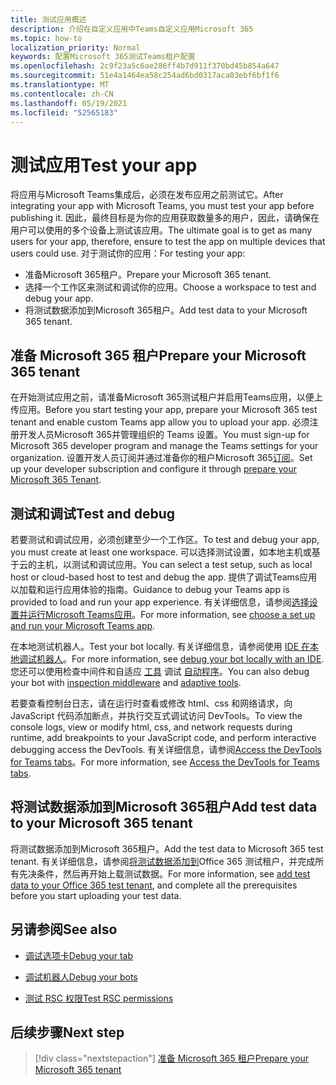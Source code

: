 ```yaml
---
title: 测试应用概述
description: 介绍在自定义应用中Teams自定义应用Microsoft 365
ms.topic: how-to
localization_priority: Normal
keywords: 配置Microsoft 365测试Teams租户配置
ms.openlocfilehash: 2c9f23a5c6ae286ff4b7d911f370bd45b854a647
ms.sourcegitcommit: 51e4a1464ea58c254ad6bd0317aca03ebf6bf1f6
ms.translationtype: MT
ms.contentlocale: zh-CN
ms.lasthandoff: 05/19/2021
ms.locfileid: "52565183"
---
```

# <a name="test-your-app"></a><span data-ttu-id="c9b51-104">测试应用</span><span class="sxs-lookup"><span data-stu-id="c9b51-104">Test your app</span></span>

<span data-ttu-id="c9b51-105">将应用与Microsoft Teams集成后，必须在发布应用之前测试它。</span><span class="sxs-lookup"><span data-stu-id="c9b51-105">After integrating your app with Microsoft Teams, you must test your app before publishing it.</span></span> <span data-ttu-id="c9b51-106">因此，最终目标是为你的应用获取数量多的用户，因此，请确保在用户可以使用的多个设备上测试该应用。</span><span class="sxs-lookup"><span data-stu-id="c9b51-106">The ultimate goal is to get as many users for your app, therefore, ensure to test the app on multiple devices that users could use.</span></span> <span data-ttu-id="c9b51-107">对于测试你的应用：</span><span class="sxs-lookup"><span data-stu-id="c9b51-107">For testing your app:</span></span>

* <span data-ttu-id="c9b51-108">准备Microsoft 365租户。</span><span class="sxs-lookup"><span data-stu-id="c9b51-108">Prepare your Microsoft 365 tenant.</span></span>
* <span data-ttu-id="c9b51-109">选择一个工作区来测试和调试你的应用。</span><span class="sxs-lookup"><span data-stu-id="c9b51-109">Choose a workspace to test and debug your app.</span></span>
* <span data-ttu-id="c9b51-110">将测试数据添加到Microsoft 365租户。</span><span class="sxs-lookup"><span data-stu-id="c9b51-110">Add test data to your Microsoft 365 tenant.</span></span>

## <a name="prepare-your-microsoft-365-tenant"></a><span data-ttu-id="c9b51-111">准备 Microsoft 365 租户</span><span class="sxs-lookup"><span data-stu-id="c9b51-111">Prepare your Microsoft 365 tenant</span></span>

<span data-ttu-id="c9b51-112">在开始测试应用之前，请准备Microsoft 365测试租户并启用Teams应用，以便上传应用。</span><span class="sxs-lookup"><span data-stu-id="c9b51-112">Before you start testing your app, prepare your Microsoft 365 test tenant and enable custom Teams app allow you to upload your app.</span></span> <span data-ttu-id="c9b51-113">必须注册开发人员Microsoft 365并管理组织的 Teams 设置。</span><span class="sxs-lookup"><span data-stu-id="c9b51-113">You must sign-up for Microsoft 365 developer program and manage the Teams settings for your organization.</span></span> <span data-ttu-id="c9b51-114">设置开发人员订阅并通过准备你的租户Microsoft 365[订阅](~/concepts/build-and-test/prepare-your-o365-tenant.md)。</span><span class="sxs-lookup"><span data-stu-id="c9b51-114">Set up your developer subscription and configure it through [prepare your Microsoft 365 Tenant](~/concepts/build-and-test/prepare-your-o365-tenant.md).</span></span>

## <a name="test-and-debug"></a><span data-ttu-id="c9b51-115">测试和调试</span><span class="sxs-lookup"><span data-stu-id="c9b51-115">Test and debug</span></span>

<span data-ttu-id="c9b51-116">若要测试和调试应用，必须创建至少一个工作区。</span><span class="sxs-lookup"><span data-stu-id="c9b51-116">To test and debug your app, you must create at least one workspace.</span></span> <span data-ttu-id="c9b51-117">可以选择测试设置，如本地主机或基于云的主机，以测试和调试应用。</span><span class="sxs-lookup"><span data-stu-id="c9b51-117">You can select a test setup, such as local host or cloud-based host to test and debug the app.</span></span> <span data-ttu-id="c9b51-118">提供了调试Teams应用以加载和运行应用体验的指南。</span><span class="sxs-lookup"><span data-stu-id="c9b51-118">Guidance to debug your Teams app is provided to load and run your app experience.</span></span> <span data-ttu-id="c9b51-119">有关详细信息，请参阅[选择设置并运行Microsoft Teams应用](~/concepts/build-and-test/debug.md)。</span><span class="sxs-lookup"><span data-stu-id="c9b51-119">For more information, see [choose a set up and run your Microsoft Teams app](~/concepts/build-and-test/debug.md).</span></span>

<span data-ttu-id="c9b51-120">在本地测试机器人。</span><span class="sxs-lookup"><span data-stu-id="c9b51-120">Test your bot locally.</span></span> <span data-ttu-id="c9b51-121">有关详细信息，请参阅使用 [IDE 在本地调试机器人](~/bots/how-to/debug/locally-with-an-ide.md)。</span><span class="sxs-lookup"><span data-stu-id="c9b51-121">For more information, see [debug your bot locally with an IDE](~/bots/how-to/debug/locally-with-an-ide.md).</span></span> <span data-ttu-id="c9b51-122">您还可以使用检查中间件和自适应 [工具](/azure/bot-service/bot-service-debug-inspection-middleware?view=azure-bot-service-4.0&tabs=csharp&preserve-view=true) 调试 [自动程序](/azure/bot-service/bot-service-debug-adaptive-tools?view=azure-bot-service-4.0&preserve-view=true)。</span><span class="sxs-lookup"><span data-stu-id="c9b51-122">You can also debug your bot with [inspection middleware](/azure/bot-service/bot-service-debug-inspection-middleware?view=azure-bot-service-4.0&tabs=csharp&preserve-view=true) and [adaptive tools](/azure/bot-service/bot-service-debug-adaptive-tools?view=azure-bot-service-4.0&preserve-view=true).</span></span> 

<span data-ttu-id="c9b51-123">若要查看控制台日志，请在运行时查看或修改 html、css 和网络请求，向 JavaScript 代码添加断点，并执行交互式调试访问 DevTools。</span><span class="sxs-lookup"><span data-stu-id="c9b51-123">To view the console logs, view or modify html, css, and network requests during runtime, add breakpoints to your JavaScript code, and perform interactive debugging access the DevTools.</span></span> <span data-ttu-id="c9b51-124">有关详细信息，请参阅[Access the DevTools for Teams tabs](~/tabs/how-to/developer-tools.md)。</span><span class="sxs-lookup"><span data-stu-id="c9b51-124">For more information, see [Access the DevTools for Teams tabs](~/tabs/how-to/developer-tools.md).</span></span> 

## <a name="add-test-data-to-your-microsoft-365-tenant"></a><span data-ttu-id="c9b51-125">将测试数据添加到Microsoft 365租户</span><span class="sxs-lookup"><span data-stu-id="c9b51-125">Add test data to your Microsoft 365 tenant</span></span>

<span data-ttu-id="c9b51-126">将测试数据添加到Microsoft 365租户。</span><span class="sxs-lookup"><span data-stu-id="c9b51-126">Add the test data to Microsoft 365 test tenant.</span></span> <span data-ttu-id="c9b51-127">有关详细信息，请参阅[将测试数据添加到](~/concepts/build-and-test/test-data.md)Office 365 测试租户，并完成所有先决条件，然后再开始上载测试数据。</span><span class="sxs-lookup"><span data-stu-id="c9b51-127">For more information, see [add test data to your Office 365 test tenant](~/concepts/build-and-test/test-data.md), and complete all the prerequisites before you start uploading your test data.</span></span>

## <a name="see-also"></a><span data-ttu-id="c9b51-128">另请参阅</span><span class="sxs-lookup"><span data-stu-id="c9b51-128">See also</span></span>

- [<span data-ttu-id="c9b51-129">调试选项卡</span><span class="sxs-lookup"><span data-stu-id="c9b51-129">Debug your tab</span></span>](~/tabs/how-to/developer-tools.md)
 
- [<span data-ttu-id="c9b51-130">调试机器人</span><span class="sxs-lookup"><span data-stu-id="c9b51-130">Debug your bots</span></span>](~/bots/how-to/debug/locally-with-an-ide.md)

- [<span data-ttu-id="c9b51-131">测试 RSC 权限</span><span class="sxs-lookup"><span data-stu-id="c9b51-131">Test RSC permissions</span></span>](~/graph-api/rsc/test-resource-specific-consent.md)

## <a name="next-step"></a><span data-ttu-id="c9b51-132">后续步骤</span><span class="sxs-lookup"><span data-stu-id="c9b51-132">Next step</span></span>

> [!div class="nextstepaction"]
> [<span data-ttu-id="c9b51-133">准备 Microsoft 365 租户</span><span class="sxs-lookup"><span data-stu-id="c9b51-133">Prepare your Microsoft 365 tenant</span></span>](~/concepts/build-and-test/prepare-your-o365-tenant.md)
